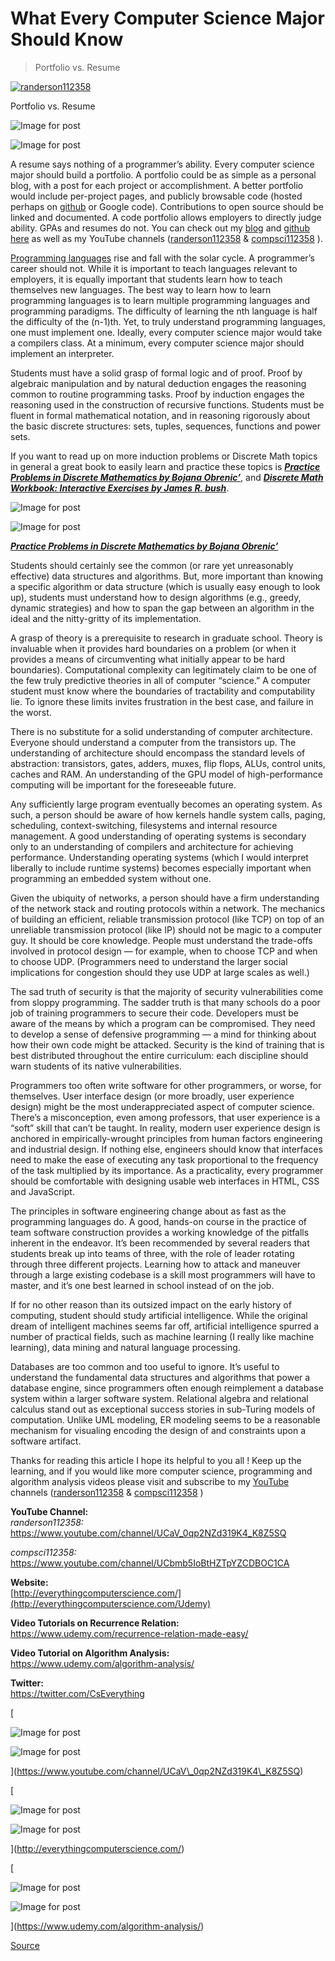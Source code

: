 What Every Computer Science Major Should Know
=============================================

> Portfolio vs. Resume

[![randerson112358](https://miro.medium.com/fit/c/56/56/1*UBNxSKKVDD-P8wPOChB30w.png)](chrome-extension://cjedbglnccaioiolemnfhjncicchinao/?source=post_page-----713d530fcdfc--------------------------------)

Portfolio vs. Resume

![Image for post](https://miro.medium.com/max/60/1*4Ef6akTuBIszLIV4c46GYw.png?q=20)

![Image for post](https://miro.medium.com/max/2640/1*4Ef6akTuBIszLIV4c46GYw.png)

A resume says nothing of a programmer’s ability. Every computer science major should build a portfolio. A portfolio could be as simple as a personal blog, with a post for each project or accomplishment. A better portfolio would include per-project pages, and publicly browsable code (hosted perhaps on [github](https://github.com/randerson112358) or Google code). Contributions to open source should be linked and documented. A code portfolio allows employers to directly judge ability. GPAs and resumes do not. You can check out my [blog](http://everythingcomputerscience.com/) and [github](https://github.com/randerson112358) [here](http://everythingcomputerscience.com/) as well as my YouTube channels ([randerson112358](https://www.youtube.com/channel/UCaV_0qp2NZd319K4_K8Z5SQ) & [compsci112358](https://www.youtube.com/channel/UCbmb5IoBtHZTpYZCDBOC1CA) ).

[Programming languages](https://youtu.be/U1PVd9ZN59E) rise and fall with the solar cycle. A programmer’s career should not. While it is important to teach languages relevant to employers, it is equally important that students learn how to teach themselves new languages. The best way to learn how to learn programming languages is to learn multiple programming languages and programming paradigms. The difficulty of learning the nth language is half the difficulty of the (n-1)th. Yet, to truly understand programming languages, one must implement one. Ideally, every computer science major would take a compilers class. At a minimum, every computer science major should implement an interpreter.

Students must have a solid grasp of formal logic and of proof. Proof by algebraic manipulation and by natural deduction engages the reasoning common to routine programming tasks. Proof by induction engages the reasoning used in the construction of recursive functions. Students must be fluent in formal mathematical notation, and in reasoning rigorously about the basic discrete structures: sets, tuples, sequences, functions and power sets.

If you want to read up on more induction problems or Discrete Math topics in general a great book to easily learn and practice these topics is [***Practice Problems in Discrete Mathematics by Bojana Obrenic’***](https://www.amazon.com/gp/product/0130458031/ref=as_li_tl?ie=UTF8&tag=medium074-20&camp=1789&creative=9325&linkCode=as2&creativeASIN=0130458031&linkId=69b2d87ea5656aeb50125846e69dff88), and [***Discrete Math Workbook: Interactive Exercises by James R. bush***](https://www.amazon.com/gp/product/0130463272/ref=as_li_tl?ie=UTF8&tag=medium074-20&camp=1789&creative=9325&linkCode=as2&creativeASIN=0130463272&linkId=3eb1a5a4aff161cb809471d30d4a1f40).

![Image for post](https://miro.medium.com/max/54/1*IGFnyVy5fESEQ4bOc1rlCg.png?q=20)

![Image for post](https://miro.medium.com/max/1308/1*IGFnyVy5fESEQ4bOc1rlCg.png)

[***Practice Problems in Discrete Mathematics by Bojana Obrenic’***](https://www.amazon.com/gp/product/0130458031/ref=as_li_tl?ie=UTF8&tag=medium074-20&camp=1789&creative=9325&linkCode=as2&creativeASIN=0130458031&linkId=69b2d87ea5656aeb50125846e69dff88)

Students should certainly see the common (or rare yet unreasonably effective) data structures and algorithms. But, more important than knowing a specific algorithm or data structure (which is usually easy enough to look up), students must understand how to design algorithms (e.g., greedy, dynamic strategies) and how to span the gap between an algorithm in the ideal and the nitty-gritty of its implementation.

A grasp of theory is a prerequisite to research in graduate school. Theory is invaluable when it provides hard boundaries on a problem (or when it provides a means of circumventing what initially appear to be hard boundaries). Computational complexity can legitimately claim to be one of the few truly predictive theories in all of computer “science.” A computer student must know where the boundaries of tractability and computability lie. To ignore these limits invites frustration in the best case, and failure in the worst.

There is no substitute for a solid understanding of computer architecture. Everyone should understand a computer from the transistors up. The understanding of architecture should encompass the standard levels of abstraction: transistors, gates, adders, muxes, flip flops, ALUs, control units, caches and RAM. An understanding of the GPU model of high-performance computing will be important for the foreseeable future.

Any sufficiently large program eventually becomes an operating system. As such, a person should be aware of how kernels handle system calls, paging, scheduling, context-switching, filesystems and internal resource management. A good understanding of operating systems is secondary only to an understanding of compilers and architecture for achieving performance. Understanding operating systems (which I would interpret liberally to include runtime systems) becomes especially important when programming an embedded system without one.

Given the ubiquity of networks, a person should have a firm understanding of the network stack and routing protocols within a network. The mechanics of building an efficient, reliable transmission protocol (like TCP) on top of an unreliable transmission protocol (like IP) should not be magic to a computer guy. It should be core knowledge. People must understand the trade-offs involved in protocol design — for example, when to choose TCP and when to choose UDP. (Programmers need to understand the larger social implications for congestion should they use UDP at large scales as well.)

The sad truth of security is that the majority of security vulnerabilities come from sloppy programming. The sadder truth is that many schools do a poor job of training programmers to secure their code. Developers must be aware of the means by which a program can be compromised. They need to develop a sense of defensive programming — a mind for thinking about how their own code might be attacked. Security is the kind of training that is best distributed throughout the entire curriculum: each discipline should warn students of its native vulnerabilities.

Programmers too often write software for other programmers, or worse, for themselves. User interface design (or more broadly, user experience design) might be the most underappreciated aspect of computer science. There’s a misconception, even among professors, that user experience is a “soft” skill that can’t be taught. In reality, modern user experience design is anchored in empirically-wrought principles from human factors engineering and industrial design. If nothing else, engineers should know that interfaces need to make the ease of executing any task proportional to the frequency of the task multiplied by its importance. As a practicality, every programmer should be comfortable with designing usable web interfaces in HTML, CSS and JavaScript.

The principles in software engineering change about as fast as the programming languages do. A good, hands-on course in the practice of team software construction provides a working knowledge of the pitfalls inherent in the endeavor. It’s been recommended by several readers that students break up into teams of three, with the role of leader rotating through three different projects. Learning how to attack and maneuver through a large existing codebase is a skill most programmers will have to master, and it’s one best learned in school instead of on the job.

If for no other reason than its outsized impact on the early history of computing, student should study artificial intelligence. While the original dream of intelligent machines seems far off, artificial intelligence spurred a number of practical fields, such as machine learning (I really like machine learning), data mining and natural language processing.

Databases are too common and too useful to ignore. It’s useful to understand the fundamental data structures and algorithms that power a database engine, since programmers often enough reimplement a database system within a larger software system. Relational algebra and relational calculus stand out as exceptional success stories in sub-Turing models of computation. Unlike UML modeling, ER modeling seems to be a reasonable mechanism for visualing encoding the design of and constraints upon a software artifact.

Thanks for reading this article I hope its helpful to you all ! Keep up the learning, and if you would like more computer science, programming and algorithm analysis videos please visit and subscribe to my [YouTube](https://www.youtube.com/channel/UCaV_0qp2NZd319K4_K8Z5SQ) channels ([randerson112358](https://www.youtube.com/channel/UCaV_0qp2NZd319K4_K8Z5SQ) & [compsci112358](https://www.youtube.com/channel/UCbmb5IoBtHZTpYZCDBOC1CA) )

**YouTube Channel:**  
*randerson112358:* <https://www.youtube.com/channel/UCaV_0qp2NZd319K4_K8Z5SQ>

*compsci112358:*  
<https://www.youtube.com/channel/UCbmb5IoBtHZTpYZCDBOC1CA>

**Website:**  
[http://everythingcomputerscience.com/](http://everythingcomputerscience.com/Udemy)

**Video Tutorials on Recurrence Relation:**  
<https://www.udemy.com/recurrence-relation-made-easy/>

**Video Tutorial on Algorithm Analysis:**  
<https://www.udemy.com/algorithm-analysis/>

**Twitter:**  
<https://twitter.com/CsEverything>

\[

![Image for post](https://miro.medium.com/max/60/0*lhSpRvc4VZbLLT3T.png?q=20)

![Image for post](https://miro.medium.com/max/1024/0*lhSpRvc4VZbLLT3T.png)

\](https://www.youtube.com/channel/UCaV\_0qp2NZd319K4\_K8Z5SQ)

\[

![Image for post](https://miro.medium.com/max/60/0*oKT63rANbMUACDzw.jpg?q=20)

![Image for post](https://miro.medium.com/max/1800/0*oKT63rANbMUACDzw.jpg)

\](http://everythingcomputerscience.com/)

\[

![Image for post](https://miro.medium.com/max/60/0*BKaxieSoLAMOACfO.png?q=20)

![Image for post](https://miro.medium.com/max/1600/0*BKaxieSoLAMOACfO.png)

\](https://www.udemy.com/algorithm-analysis/)

[Source](https://randerson112358.medium.com/what-every-computer-science-major-should-know-713d530fcdfc)
